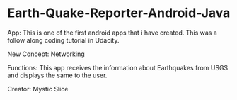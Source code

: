 # Earth-Quake-Reporter-Android-Java

App: 
This is one of the first android apps that i have created. This was a follow along coding tutorial in Udacity.

New Concept: 
Networking

Functions: 
This app receives the information about Earthquakes from USGS and displays the same to the user.

Creator: 
Mystic Slice
